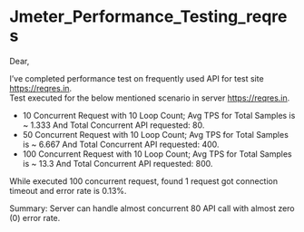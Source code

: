 # Jmeter_Performance_Testing_reqres
Dear, 

I’ve completed performance test on frequently used API for test site https://reqres.in. <br />
Test executed for the below mentioned scenario in server https://reqres.in. 

* 10 Concurrent Request with 10 Loop Count; Avg TPS for Total Samples is ~ 1.333 And Total Concurrent API requested: 80.
* 50 Concurrent Request with 10 Loop Count; Avg TPS for Total Samples is ~ 6.667 And Total Concurrent API requested: 400.
* 100 Concurrent Request with 10 Loop Count; Avg TPS for Total Samples is ~ 13.3 And Total Concurrent API requested: 800.

While executed 100 concurrent request, found  1 request got connection timeout and error rate is 0.13%.

Summary: Server can handle almost concurrent 80 API call with almost zero (0) error rate.
